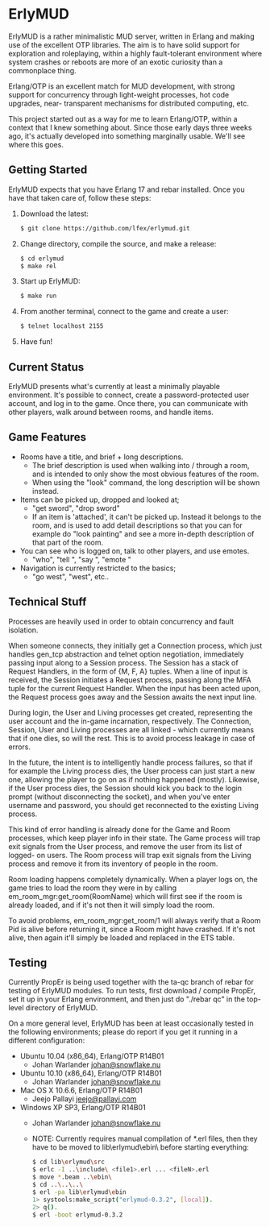 # ErlyMUD

ErlyMUD is a rather minimalistic MUD server, written in Erlang and making
use of the excellent OTP libraries. The aim is to have solid support for
exploration and roleplaying, within a highly fault-tolerant environment
where system crashes or reboots are more of an exotic curiosity than a
commonplace thing.

Erlang/OTP is an excellent match for MUD development, with strong support
for concurrency through light-weight processes, hot code upgrades, near-
transparent mechanisms for distributed computing, etc.

This project started out as a way for me to learn Erlang/OTP, within a
context that I knew something about. Since those early days three weeks
ago, it's actually developed into something marginally usable. We'll see
where this goes.


## Getting Started

ErlyMUD expects that you have Erlang 17 and rebar installed. Once you have
that taken care of, follow these steps:

  1. Download the latest:

     ```sh
     $ git clone https://github.com/lfex/erlymud.git
     ```

  1. Change directory, compile the source, and make a release:

     ```sh
     $ cd erlymud
     $ make rel
     ```

  1. Start up ErlyMUD:

     ```sh
     $ make run
     ```

  1. From another terminal, connect to the game and create a user:

     ```sh
     $ telnet localhost 2155
     ```

  1. Have fun!


## Current Status

ErlyMUD presents what's currently at least a minimally playable environment.
It's possible to connect, create a password-protected user account, and log
in to the game. Once there, you can communicate with other players, walk
around between rooms, and handle items.

## Game Features

  * Rooms have a title, and brief + long descriptions.
    * The brief description is used when walking into / through a room,
      and is intended to only show the most obvious features of the room.
    * When using the "look" command, the long description will be shown
      instead.
  * Items can be picked up, dropped and looked at;
    * "get sword", "drop sword"
    * If an item is 'attached', it can't be picked up. Instead it belongs to
      the room, and is used to add detail descriptions so that you can for
      example do "look painting" and see a more in-depth description of that
      part of the room.
  * You can see who is logged on, talk to other players, and use emotes.
    * "who", "tell <who> <what>", "say <something>", "emote <something>"
  * Navigation is currently restricted to the basics;
    * "go west", "west", etc..


## Technical Stuff

Processes are heavily used in order to obtain concurrency and fault
isolation.

When someone connects, they initially get a Connection process, which just
handles gen_tcp abstraction and telnet option negotiation, immediately
passing input along to a Session process. The Session has a stack of Request
Handlers, in the form of {M, F, A} tuples. When a line of input is received,
the Session initiates a Request process, passing along the MFA tuple for the
current Request Handler. When the input has been acted upon, the Request
process goes away and the Session awaits the next input line.

During login, the User and Living processes get created, representing the
user account and the in-game incarnation, respectively. The Connection,
Session, User and Living processes are all linked - which currently means
that if one dies, so will the rest. This is to avoid process leakage in case
of errors.

In the future, the intent is to intelligently handle process failures, so
that if for example the Living process dies, the User process can just start
a new one, allowing the player to go on as if nothing happened (mostly).
Likewise, if the User process dies, the Session should kick you back to the
login prompt (without disconnecting the socket), and when you've enter
username and password, you should get reconnected to the existing Living
process.

This kind of error handling is already done for the Game and Room processes,
which keep player info in their state. The Game process will trap exit
signals from the User process, and remove the user from its list of logged-
on users. The Room process will trap exit signals from the Living process
and remove it from its inventory of people in the room.

Room loading happens completely dynamically. When a player logs on, the game
tries to load the room they were in by calling em_room_mgr:get_room(RoomName)
which will first see if the room is already loaded, and if it's not then it
will simply load the room.

To avoid problems, em_room_mgr:get_room/1 will always verify that a Room Pid
is alive before returning it, since a Room might have crashed. If it's not
alive, then again it'll simply be loaded and replaced in the ETS table.


## Testing

Currently PropEr is being used together with the ta-qc branch of rebar for
testing of ErlyMUD modules. To run tests, first download / compile PropEr,
set it up in your Erlang environment, and then just do "./rebar qc" in the
top-level directory of ErlyMUD.

On a more general level, ErlyMUD has been at least occasionally tested in the
following environments; please do report if you get it running in a different
configuration:

  * Ubuntu 10.04 (x86_64), Erlang/OTP R14B01
    * Johan Warlander <johan@snowflake.nu>
  * Ubuntu 10.10 (x86_64), Erlang/OTP R14B01
    * Johan Warlander <johan@snowflake.nu>
  * Mac OS X 10.6.6, Erlang/OTP R14B01
    * Jeejo Pallayi <jeejo@pallayi.com>
  * Windows XP SP3, Erlang/OTP R14B01
    * Johan Warlander <johan@snowflake.nu>
    * NOTE: Currently requires manual compilation of *.erl files,
            then they have to be moved to lib\erlymud\ebin\ before
            starting everything:

        ```sh
        $ cd lib\erlymud\src
        $ erlc -I ..\include\ <file1>.erl ... <fileN>.erl
        $ move *.beam ..\ebin\
        $ cd ..\..\..\
        $ erl -pa lib\erlymud\ebin
        1> systools:make_script("erlymud-0.3.2", [local]).
        2> q().
        $ erl -boot erlymud-0.3.2
        ```
